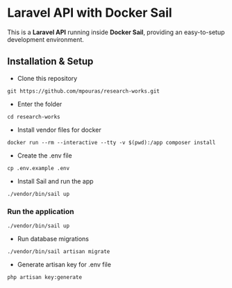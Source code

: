 # Laravel API with Docker Sail

This is a **Laravel API** running inside **Docker Sail**, providing an easy-to-setup development environment.

## Installation & Setup

- Clone this repository
```
git https://github.com/mpouras/research-works.git
```

- Enter the folder
```
cd research-works
```

- Install vendor files for docker
```
docker run --rm --interactive --tty -v $(pwd):/app composer install
```

- Create the .env file
```
cp .env.example .env
```

- Install Sail and run the app
```
./vendor/bin/sail up
```

### Run the application
```
./vendor/bin/sail up
```

- Run database migrations
```
./vendor/bin/sail artisan migrate
```

- Generate artisan key for .env file
```
php artisan key:generate
```
